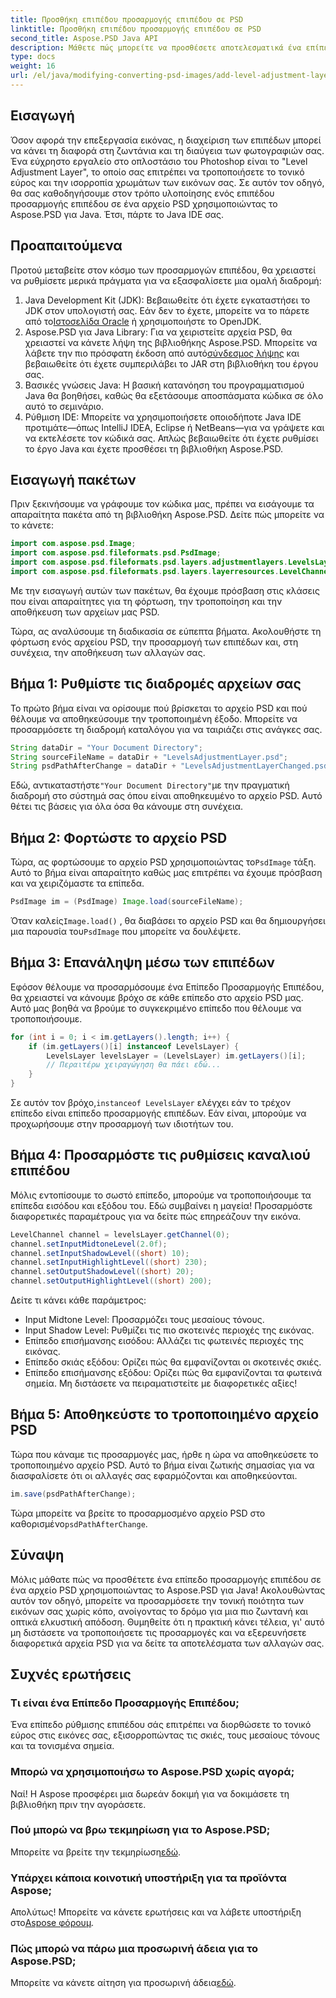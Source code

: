 ```yaml
---
title: Προσθήκη επιπέδου προσαρμογής επιπέδου σε PSD
linktitle: Προσθήκη επιπέδου προσαρμογής επιπέδου σε PSD
second_title: Aspose.PSD Java API
description: Μάθετε πώς μπορείτε να προσθέσετε αποτελεσματικά ένα επίπεδο προσαρμογής επιπέδου στα αρχεία PSD χρησιμοποιώντας το Aspose.PSD για Java. Αυξήστε τις δεξιότητές σας στην επεξεργασία εικόνας.
type: docs
weight: 16
url: /el/java/modifying-converting-psd-images/add-level-adjustment-layer-psd/
---
```

## Εισαγωγή
Όσον αφορά την επεξεργασία εικόνας, η διαχείριση των επιπέδων μπορεί να κάνει τη διαφορά στη ζωντάνια και τη διαύγεια των φωτογραφιών σας. Ένα εύχρηστο εργαλείο στο οπλοστάσιο του Photoshop είναι το "Level Adjustment Layer", το οποίο σας επιτρέπει να τροποποιήσετε το τονικό εύρος και την ισορροπία χρωμάτων των εικόνων σας. Σε αυτόν τον οδηγό, θα σας καθοδηγήσουμε στον τρόπο υλοποίησης ενός επιπέδου προσαρμογής επιπέδου σε ένα αρχείο PSD χρησιμοποιώντας το Aspose.PSD για Java. Έτσι, πάρτε το Java IDE σας.
## Προαπαιτούμενα
Προτού μεταβείτε στον κόσμο των προσαρμογών επιπέδου, θα χρειαστεί να ρυθμίσετε μερικά πράγματα για να εξασφαλίσετε μια ομαλή διαδρομή:
1.  Java Development Kit (JDK): Βεβαιωθείτε ότι έχετε εγκαταστήσει το JDK στον υπολογιστή σας. Εάν δεν το έχετε, μπορείτε να το πάρετε από το[Ιστοσελίδα Oracle](https://www.oracle.com/java/technologies/javase-jdk11-downloads.html) ή χρησιμοποιήστε το OpenJDK.
2.  Aspose.PSD για Java Library: Για να χειριστείτε αρχεία PSD, θα χρειαστεί να κάνετε λήψη της βιβλιοθήκης Aspose.PSD. Μπορείτε να λάβετε την πιο πρόσφατη έκδοση από αυτό[σύνδεσμος λήψης](https://releases.aspose.com/psd/java/) και βεβαιωθείτε ότι έχετε συμπεριλάβει το JAR στη βιβλιοθήκη του έργου σας.
3. Βασικές γνώσεις Java: Η βασική κατανόηση του προγραμματισμού Java θα βοηθήσει, καθώς θα εξετάσουμε αποσπάσματα κώδικα σε όλο αυτό το σεμινάριο.
4. Ρύθμιση IDE: Μπορείτε να χρησιμοποιήσετε οποιοδήποτε Java IDE προτιμάτε—όπως IntelliJ IDEA, Eclipse ή NetBeans—για να γράψετε και να εκτελέσετε τον κώδικά σας. Απλώς βεβαιωθείτε ότι έχετε ρυθμίσει το έργο Java και έχετε προσθέσει τη βιβλιοθήκη Aspose.PSD.

## Εισαγωγή πακέτων
Πριν ξεκινήσουμε να γράφουμε τον κώδικα μας, πρέπει να εισάγουμε τα απαραίτητα πακέτα από τη βιβλιοθήκη Aspose.PSD. Δείτε πώς μπορείτε να το κάνετε:
```java
import com.aspose.psd.Image;
import com.aspose.psd.fileformats.psd.PsdImage;
import com.aspose.psd.fileformats.psd.layers.adjustmentlayers.LevelsLayer;
import com.aspose.psd.fileformats.psd.layers.layerresources.LevelChannel;
```
Με την εισαγωγή αυτών των πακέτων, θα έχουμε πρόσβαση στις κλάσεις που είναι απαραίτητες για τη φόρτωση, την τροποποίηση και την αποθήκευση των αρχείων μας PSD.

Τώρα, ας αναλύσουμε τη διαδικασία σε εύπεπτα βήματα. Ακολουθήστε τη φόρτωση ενός αρχείου PSD, την προσαρμογή των επιπέδων και, στη συνέχεια, την αποθήκευση των αλλαγών σας. 
## Βήμα 1: Ρυθμίστε τις διαδρομές αρχείων σας
Το πρώτο βήμα είναι να ορίσουμε πού βρίσκεται το αρχείο PSD και πού θέλουμε να αποθηκεύσουμε την τροποποιημένη έξοδο. Μπορείτε να προσαρμόσετε τη διαδρομή καταλόγου για να ταιριάζει στις ανάγκες σας.
```java
String dataDir = "Your Document Directory";
String sourceFileName = dataDir + "LevelsAdjustmentLayer.psd";
String psdPathAfterChange = dataDir + "LevelsAdjustmentLayerChanged.psd";
```
 Εδώ, αντικαταστήστε`"Your Document Directory"`με την πραγματική διαδρομή στο σύστημά σας όπου είναι αποθηκευμένο το αρχείο PSD. Αυτό θέτει τις βάσεις για όλα όσα θα κάνουμε στη συνέχεια.
## Βήμα 2: Φορτώστε το αρχείο PSD
 Τώρα, ας φορτώσουμε το αρχείο PSD χρησιμοποιώντας το`PsdImage` τάξη. Αυτό το βήμα είναι απαραίτητο καθώς μας επιτρέπει να έχουμε πρόσβαση και να χειριζόμαστε τα επίπεδα.
```java
PsdImage im = (PsdImage) Image.load(sourceFileName);
```
 Όταν καλείς`Image.load()` , θα διαβάσει το αρχείο PSD και θα δημιουργήσει μια παρουσία του`PsdImage` που μπορείτε να δουλέψετε.
## Βήμα 3: Επανάληψη μέσω των επιπέδων
Εφόσον θέλουμε να προσαρμόσουμε ένα Επίπεδο Προσαρμογής Επιπέδου, θα χρειαστεί να κάνουμε βρόχο σε κάθε επίπεδο στο αρχείο PSD μας. Αυτό μας βοηθά να βρούμε το συγκεκριμένο επίπεδο που θέλουμε να τροποποιήσουμε.
```java
for (int i = 0; i < im.getLayers().length; i++) {
    if (im.getLayers()[i] instanceof LevelsLayer) {
        LevelsLayer levelsLayer = (LevelsLayer) im.getLayers()[i];
        // Περαιτέρω χειραγώγηση θα πάει εδώ...
    }
}
```
 Σε αυτόν τον βρόχο,`instanceof LevelsLayer` ελέγχει εάν το τρέχον επίπεδο είναι επίπεδο προσαρμογής επιπέδων. Εάν είναι, μπορούμε να προχωρήσουμε στην προσαρμογή των ιδιοτήτων του.
## Βήμα 4: Προσαρμόστε τις ρυθμίσεις καναλιού επιπέδου
Μόλις εντοπίσουμε το σωστό επίπεδο, μπορούμε να τροποποιήσουμε τα επίπεδα εισόδου και εξόδου του. Εδώ συμβαίνει η μαγεία! Προσαρμόστε διαφορετικές παραμέτρους για να δείτε πώς επηρεάζουν την εικόνα.
```java
LevelChannel channel = levelsLayer.getChannel(0);
channel.setInputMidtoneLevel(2.0f);
channel.setInputShadowLevel((short) 10);
channel.setInputHighlightLevel((short) 230);
channel.setOutputShadowLevel((short) 20);
channel.setOutputHighlightLevel((short) 200);
```
Δείτε τι κάνει κάθε παράμετρος:
- Input Midtone Level: Προσαρμόζει τους μεσαίους τόνους.
- Input Shadow Level: Ρυθμίζει τις πιο σκοτεινές περιοχές της εικόνας.
- Επίπεδο επισήμανσης εισόδου: Αλλάζει τις φωτεινές περιοχές της εικόνας.
- Επίπεδο σκιάς εξόδου: Ορίζει πώς θα εμφανίζονται οι σκοτεινές σκιές.
- Επίπεδο επισήμανσης εξόδου: Ορίζει πώς θα εμφανίζονται τα φωτεινά σημεία.
Μη διστάσετε να πειραματιστείτε με διαφορετικές αξίες!
## Βήμα 5: Αποθηκεύστε το τροποποιημένο αρχείο PSD
Τώρα που κάναμε τις προσαρμογές μας, ήρθε η ώρα να αποθηκεύσετε το τροποποιημένο αρχείο PSD. Αυτό το βήμα είναι ζωτικής σημασίας για να διασφαλίσετε ότι οι αλλαγές σας εφαρμόζονται και αποθηκεύονται.
```java
im.save(psdPathAfterChange);
```
 Τώρα μπορείτε να βρείτε το προσαρμοσμένο αρχείο PSD στο καθορισμένο`psdPathAfterChange`. 
## Σύναψη
Μόλις μάθατε πώς να προσθέτετε ένα επίπεδο προσαρμογής επιπέδου σε ένα αρχείο PSD χρησιμοποιώντας το Aspose.PSD για Java! Ακολουθώντας αυτόν τον οδηγό, μπορείτε να προσαρμόσετε την τονική ποιότητα των εικόνων σας χωρίς κόπο, ανοίγοντας το δρόμο για μια πιο ζωντανή και οπτικά ελκυστική απόδοση. Θυμηθείτε ότι η πρακτική κάνει τέλεια, γι' αυτό μη διστάσετε να τροποποιήσετε τις προσαρμογές και να εξερευνήσετε διαφορετικά αρχεία PSD για να δείτε τα αποτελέσματα των αλλαγών σας.
## Συχνές ερωτήσεις
### Τι είναι ένα Επίπεδο Προσαρμογής Επιπέδου;
Ένα επίπεδο ρύθμισης επιπέδου σάς επιτρέπει να διορθώσετε το τονικό εύρος στις εικόνες σας, εξισορροπώντας τις σκιές, τους μεσαίους τόνους και τα τονισμένα σημεία.
### Μπορώ να χρησιμοποιήσω το Aspose.PSD χωρίς αγορά;
Ναί! Η Aspose προσφέρει μια δωρεάν δοκιμή για να δοκιμάσετε τη βιβλιοθήκη πριν την αγοράσετε.
### Πού μπορώ να βρω τεκμηρίωση για το Aspose.PSD;
 Μπορείτε να βρείτε την τεκμηρίωση[εδώ](https://reference.aspose.com/psd/java/).
### Υπάρχει κάποια κοινοτική υποστήριξη για τα προϊόντα Aspose;
 Απολύτως! Μπορείτε να κάνετε ερωτήσεις και να λάβετε υποστήριξη στο[Aspose φόρουμ](https://forum.aspose.com/c/psd/34).
### Πώς μπορώ να πάρω μια προσωρινή άδεια για το Aspose.PSD;
 Μπορείτε να κάνετε αίτηση για προσωρινή άδεια[εδώ](https://purchase.aspose.com/temporary-license/).